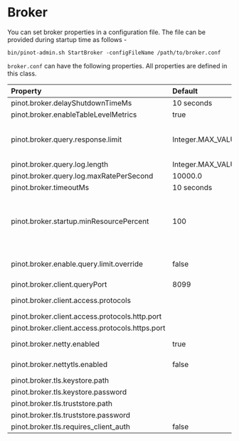 # Broker

You can set broker properties in a configuration file. The file can be provided during startup time as follows -

```text
bin/pinot-admin.sh StartBroker -configFileName /path/to/broker.conf
```

`broker.conf` can have the following properties. All properties are defined in this class.

| Property | Default | Description |
| :--- | :--- | :--- |
| pinot.broker.delayShutdownTimeMs | 10 seconds |  |
| pinot.broker.enableTableLevelMetrics | true |  |
| pinot.broker.query.response.limit | Integer.MAX\_VALUE | When config `pinot.broker.enable.query.limit.override`is enabled, reset limit for selection query if it exceeds this value. |
| pinot.broker.query.log.length | Integer.MAX\_VALUE |  |
| pinot.broker.query.log.maxRatePerSecond | 10000.0 |  |
| pinot.broker.timeoutMs | 10 seconds | Timeout for Broker Query in Milliseconds |
| pinot.broker.startup.minResourcePercent | 100 | Configuration to consider the broker ServiceStatus as being STARTED if the percent of resources \(tables\) that are ONLINE for this this broker has crossed the threshold percentage of the total number of tables that it is expected to serve |
| pinot.broker.enable.query.limit.override | false | Configuration to enable Query LIMIT Override to protect Pinot Broker and Server from fetch too many records back. |
| pinot.broker.client.queryPort | 8099 | Port to query broker via http (legacy) |
| pinot.broker.client.access.protocols |  | Ingress protocols to query broker \(http or https or http,https\) |
| pinot.broker.client.access.protocols.http.port |  | Protocol to query broker via http |
| pinot.broker.client.access.protocols.https.port |  | Protocol to query broker via https |
| pinot.broker.netty.enabled | true | Enable unsecured netty connections to pinot-server |
| pinot.broker.nettytls.enabled | false | Enable secured netty connections to pinot-server |
| pinot.broker.tls.keystore.path |  | Path to broker TLS keystore |
| pinot.broker.tls.keystore.password |  | keystore password |
| pinot.broker.tls.truststore.path |  | Path to broker TLS truststore |
| pinot.broker.tls.truststore.password |  | truststore password |
| pinot.broker.tls.requires\_client\_auth | false | toggle for requiring TLS client auth |

